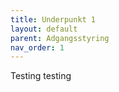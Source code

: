 ```yaml
---
title: Underpunkt 1
layout: default
parent: Adgangsstyring
nav_order: 1 
---
```



Testing testing

